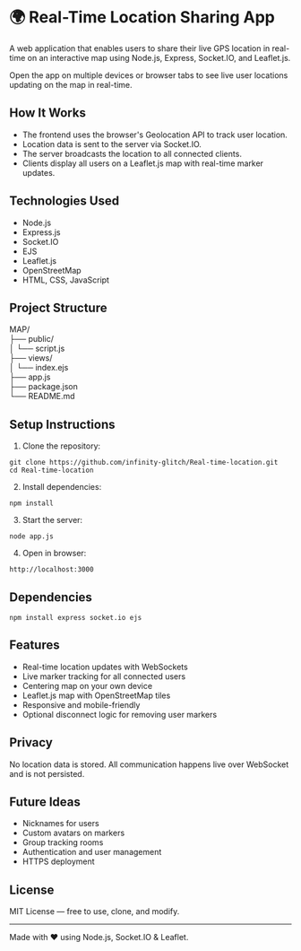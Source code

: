# 🌍 Real-Time Location Sharing App

A web application that enables users to share their live GPS location in real-time on an interactive map using Node.js, Express, Socket.IO, and Leaflet.js.

Open the app on multiple devices or browser tabs to see live user locations updating on the map in real-time.

## How It Works

- The frontend uses the browser's Geolocation API to track user location.
- Location data is sent to the server via Socket.IO.
- The server broadcasts the location to all connected clients.
- Clients display all users on a Leaflet.js map with real-time marker updates.

## Technologies Used

- Node.js  
- Express.js  
- Socket.IO  
- EJS  
- Leaflet.js  
- OpenStreetMap  
- HTML, CSS, JavaScript

## Project Structure

MAP/  
├── public/  
│   └── script.js  
├── views/  
│   └── index.ejs  
├── app.js  
├── package.json  
└── README.md

## Setup Instructions

1. Clone the repository:
```
git clone https://github.com/infinity-glitch/Real-time-location.git
cd Real-time-location
```

2. Install dependencies:
```
npm install
```

3. Start the server:
```
node app.js
```

4. Open in browser:
```
http://localhost:3000
```

## Dependencies

```
npm install express socket.io ejs
```

## Features

- Real-time location updates with WebSockets
- Live marker tracking for all connected users
- Centering map on your own device
- Leaflet.js map with OpenStreetMap tiles
- Responsive and mobile-friendly
- Optional disconnect logic for removing user markers

## Privacy

No location data is stored. All communication happens live over WebSocket and is not persisted.

## Future Ideas

- Nicknames for users  
- Custom avatars on markers  
- Group tracking rooms  
- Authentication and user management  
- HTTPS deployment

## License

MIT License — free to use, clone, and modify.

---

Made with ❤️ using Node.js, Socket.IO & Leaflet.
